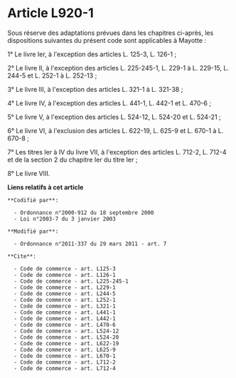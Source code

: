 # Article L920-1

Sous réserve des adaptations prévues dans les chapitres ci-après, les dispositions suivantes du présent code sont applicables
à Mayotte : 

1° Le livre Ier, à l'exception des articles L. 125-3, L. 126-1 ; 

2° Le livre II, à l'exception des articles L. 225-245-1, L. 229-1 à L. 229-15, L. 244-5 et L. 252-1 à L. 252-13 ; 

3° Le livre III, à l'exception des articles L. 321-1 à L. 321-38 ; 

4° Le livre IV, à l'exception des articles L. 441-1, L. 442-1 et L. 470-6 ; 

5° Le livre V, à l'exception des articles L. 524-12, 
L. 524-20 et L. 524-21 ; 

6° Le livre VI, à l'exclusion des articles L. 622-19, L. 625-9 et L. 670-1 à L. 670-8 ; 

7° Les titres Ier à IV du livre VII, à l'exception des articles L. 712-2, L. 712-4 et de la section 2 du chapitre Ier du
titre Ier ; 

8° Le livre VIII.

**Liens relatifs à cet article**

	**Codifié par**:

	  - Ordonnance n°2000-912 du 18 septembre 2000
	  - Loi n°2003-7 du 3 janvier 2003

	**Modifié par**:

	  - Ordonnance n°2011-337 du 29 mars 2011 - art. 7

	**Cite**:

	  - Code de commerce - art. L125-3
	  - Code de commerce - art. L126-1
	  - Code de commerce - art. L225-245-1
	  - Code de commerce - art. L229-1
	  - Code de commerce - art. L244-5
	  - Code de commerce - art. L252-1
	  - Code de commerce - art. L321-1
	  - Code de commerce - art. L441-1
	  - Code de commerce - art. L442-1
	  - Code de commerce - art. L470-6
	  - Code de commerce - art. L524-12
	  - Code de commerce - art. L524-20
	  - Code de commerce - art. L622-19
	  - Code de commerce - art. L625-9
	  - Code de commerce - art. L670-1
	  - Code de commerce - art. L712-2
	  - Code de commerce - art. L712-4
